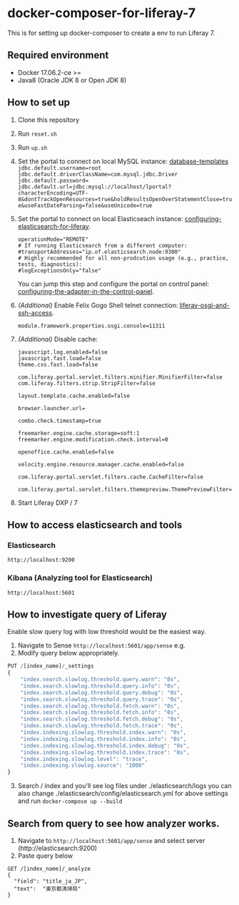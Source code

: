 # docker-composer-for-liferay-7

This is for setting up docker-composer to create a env to run Liferay 7.

## Required environment

- Docker 17.06.2-ce >=
- Java8 (Oracle JDK 8 or Open JDK 8)

## How to set up

1.  Clone this repository
2.  Run `reset.sh`
3.  Run `up.sh`
4.  Set the portal to connect on local MySQL instance:
    [database-templates](https://dev.liferay.com/pt/discover/reference/-/knowledge_base/7-0/database-templates)
    `jdbc.default.username=root jdbc.default.driverClassName=com.mysql.jdbc.Driver jdbc.default.password= jdbc.default.url=jdbc:mysql://localhost/lportal?characterEncoding=UTF-8&dontTrackOpenResources=true&holdResultsOpenOverStatementClose=true&useFastDateParsing=false&useUnicode=true`
5.  Set the portal to connect on local Elasticseach instance:
    [configuring-elasticsearch-for-liferay](https://dev.liferay.com/en/discover/deployment/-/knowledge_base/7-0/configuring-elasticsearch-for-liferay-0#configuring-the-adapter-with-an-osgi-config-file).

    ```
    operationMode="REMOTE"
    # If running Elasticsearch from a different computer:
    #transportAddresses="ip.of.elasticsearch.node:9300"
    # Highly recommended for all non-prodcution usage (e.g., practice, tests, diagnostics):
    #logExceptionsOnly="false"
    ```

    You can jump this step and configure the portal on control panel:
    [configuring-the-adapter-in-the-control-panel](https://dev.liferay.com/en/discover/deployment/-/knowledge_base/7-0/configuring-elasticsearch-for-liferay-0#configuring-the-adapter-in-the-control-panel).

6.  _(Additional)_ Enable Felix Gogo Shell telnet connection:
    [liferay-osgi-and-ssh-access](https://community.liferay.com/en/blogs/-/blogs/liferay-osgi-and-ssh-access).

    ```.properties
    module.framework.properties.osgi.console=11311
    ```

7.  _(Additional)_ Disable cache:

    <!-- [liferay-osgi-and-ssh-access](https://community.liferay.com/en/blogs/-/blogs/liferay-osgi-and-ssh-access). -->

    ```.properties
    javascript.log.enabled=false
    javascript.fast.load=false
    theme.css.fast.load=false

    com.liferay.portal.servlet.filters.minifier.MinifierFilter=false
    com.liferay.filters.strip.StripFilter=false

    layout.template.cache.enabled=false

    browser.launcher.url=

    combo.check.timestamp=true

    freemarker.engine.cache.storage=soft:1
    freemarker.engine.modification.check.interval=0

    openoffice.cache.enabled=false

    velocity.engine.resource.manager.cache.enabled=false

    com.liferay.portal.servlet.filters.cache.CacheFilter=false

    com.liferay.portal.servlet.filters.themepreview.ThemePreviewFilter=true
    ```

8.  Start Liferay DXP / 7

## How to access elasticsearch and tools

### Elasticsearch

`http://localhost:9200`

### Kibana (Analyzing tool for Elasticsearch)

`http://localhost:5601`

## How to investigate query of Liferay

Enable slow query log with low threshold would be the easiest way.

1.  Navigate to Sense `http://localhost:5601/app/sense` e.g.
2.  Modify query below appropriately.

```javascript
PUT /[index_name]/_settings
{
    "index.search.slowlog.threshold.query.warn": "0s",
    "index.search.slowlog.threshold.query.info": "0s",
    "index.search.slowlog.threshold.query.debug": "0s",
    "index.search.slowlog.threshold.query.trace": "0s",
    "index.search.slowlog.threshold.fetch.warn": "0s",
    "index.search.slowlog.threshold.fetch.info": "0s",
    "index.search.slowlog.threshold.fetch.debug": "0s",
    "index.search.slowlog.threshold.fetch.trace": "0s",
    "index.indexing.slowlog.threshold.index.warn": "0s",
    "index.indexing.slowlog.threshold.index.info": "0s",
    "index.indexing.slowlog.threshold.index.debug": "0s",
    "index.indexing.slowlog.threshold.index.trace": "0s",
    "index.indexing.slowlog.level": "trace",
    "index.indexing.slowlog.source": "1000"
}
```

3.  Search / index and you'll see log files under ./elasticsearch/logs
    you can also change ./elasticsearch/config/elasticsearch.yml for above settings and run `docker-compose up --build`

## Search from query to see how analyzer works.

1.  Navigate to `http://localhost:5601/app/sense` and select server (http://elasticsearch:9200)
2.  Paste query below

```
GET /[index_name]/_analyze
{
  "field": "title_ja_JP",
  "text":  "東京都清掃局"
}
```

